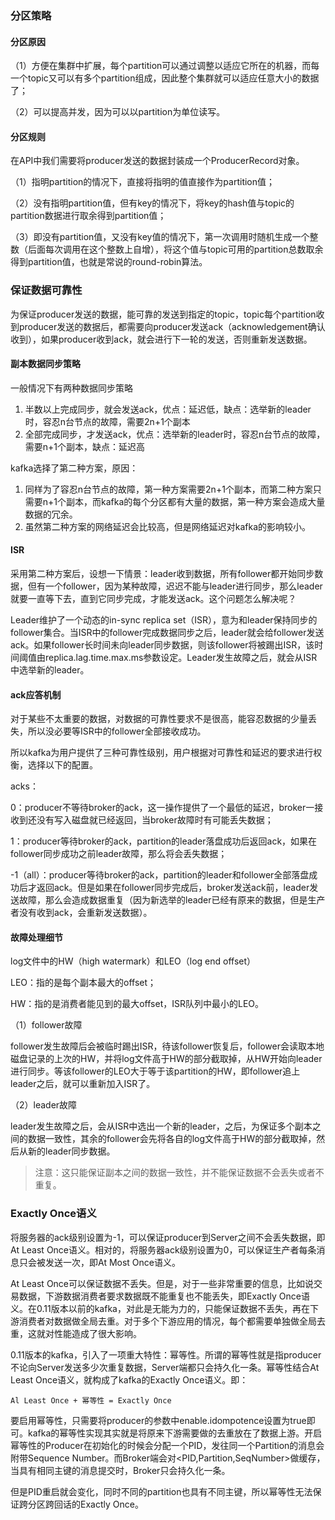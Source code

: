 ### 分区策略
#### 分区原因
（1）方便在集群中扩展，每个partition可以通过调整以适应它所在的机器，而每一个topic又可以有多个partition组成，因此整个集群就可以适应任意大小的数据了；

（2）可以提高并发，因为可以以partition为单位读写。

#### 分区规则
在API中我们需要将producer发送的数据封装成一个ProducerRecord对象。

（1）指明partition的情况下，直接将指明的值直接作为partition值；

（2）没有指明partition值，但有key的情况下，将key的hash值与topic的partition数据进行取余得到partition值；

（3）即没有partition值，又没有key值的情况下，第一次调用时随机生成一个整数（后面每次调用在这个整数上自增），将这个值与topic可用的partition总数取余得到partition值，也就是常说的round-robin算法。

### 保证数据可靠性
为保证producer发送的数据，能可靠的发送到指定的topic，topic每个partition收到producer发送的数据后，都需要向producer发送ack（acknowledgement确认收到），如果producer收到ack，就会进行下一轮的发送，否则重新发送数据。

#### 副本数据同步策略
一般情况下有两种数据同步策略
1. 半数以上完成同步，就会发送ack，优点：延迟低，缺点：选举新的leader时，容忍n台节点的故障，需要2n+1个副本
2. 全部完成同步，才发送ack，优点：选举新的leader时，容忍n台节点的故障，需要n+1个副本，缺点：延迟高

kafka选择了第二种方案，原因：
1. 同样为了容忍n台节点的故障，第一种方案需要2n+1个副本，而第二种方案只需要n+1个副本，而kafka的每个分区都有大量的数据，第一种方案会造成大量数据的冗余。
2. 虽然第二种方案的网络延迟会比较高，但是网络延迟对kafka的影响较小。

#### ISR
采用第二种方案后，设想一下情景：leader收到数据，所有follower都开始同步数据，但有一个follower，因为某种故障，迟迟不能与leader进行同步，那么leader就要一直等下去，直到它同步完成，才能发送ack。这个问题怎么解决呢？

Leader维护了一个动态的in-sync replica set（ISR），意为和leader保持同步的follower集合。当ISR中的follower完成数据同步之后，leader就会给follower发送ack。如果follower长时间未向leader同步数据，则该follower将被踢出ISR，该时间阈值由replica.lag.time.max.ms参数设定。Leader发生故障之后，就会从ISR中选举新的leader。

#### ack应答机制
对于某些不太重要的数据，对数据的可靠性要求不是很高，能容忍数据的少量丢失，所以没必要等ISR中的follower全部接收成功。

所以kafka为用户提供了三种可靠性级别，用户根据对可靠性和延迟的要求进行权衡，选择以下的配置。

acks：

0：producer不等待broker的ack，这一操作提供了一个最低的延迟，broker一接收到还没有写入磁盘就已经返回，当broker故障时有可能丢失数据；

1：producer等待broker的ack，partition的leader落盘成功后返回ack，如果在follower同步成功之前leader故障，那么将会丢失数据；

-1（all）：producer等待broker的ack，partition的leader和follower全部落盘成功后才返回ack。但是如果在follower同步完成后，broker发送ack前，leader发送故障，那么会造成数据重复（因为新选举的leader已经有原来的数据，但是生产者没有收到ack，会重新发送数据）。

#### 故障处理细节
log文件中的HW（high watermark）和LEO（log end offset）

LEO：指的是每个副本最大的offset；

HW：指的是消费者能见到的最大offset，ISR队列中最小的LEO。

（1）follower故障

follower发生故障后会被临时踢出ISR，待该follower恢复后，follower会读取本地磁盘记录的上次的HW，并将log文件高于HW的部分截取掉，从HW开始向leader进行同步。等该follower的LEO大于等于该partition的HW，即follower追上leader之后，就可以重新加入ISR了。

（2）leader故障

leader发生故障之后，会从ISR中选出一个新的leader，之后，为保证多个副本之间的数据一致性，其余的follower会先将各自的log文件高于HW的部分截取掉，然后从新的leader同步数据。

> 注意：这只能保证副本之间的数据一致性，并不能保证数据不会丢失或者不重复。

### Exactly Once语义
将服务器的ack级别设置为-1，可以保证producer到Server之间不会丢失数据，即At Least Once语义。相对的，将服务器ack级别设置为0，可以保证生产者每条消息只会被发送一次，即At Most Once语义。

At Least Once可以保证数据不丢失。但是，对于一些非常重要的信息，比如说交易数据，下游数据消费者要求数据既不能重复也不能丢失，即Exactly Once语义。在0.11版本以前的kafka，对此是无能为力的，只能保证数据不丢失，再在下游消费者对数据做全局去重。对于多个下游应用的情况，每个都需要单独做全局去重，这就对性能造成了很大影响。

0.11版本的kafka，引入了一项重大特性：幂等性。所谓的幂等性就是指producer不论向Server发送多少次重复数据，Server端都只会持久化一条。幂等性结合At Least Once语义，就构成了kafka的Exactly Once语义。即：
```
Al Least Once + 幂等性 = Exactly Once
```
要启用幂等性，只需要将producer的参数中enable.idompotence设置为true即可。kafka的幂等性实现其实就是将原来下游需要做的去重放在了数据上游。开启幂等性的Producer在初始化的时候会分配一个PID，发往同一个Partition的消息会附带Sequence  Number。而Broker端会对\<PID,Partition,SeqNumber\>做缓存，当具有相同主键的消息提交时，Broker只会持久化一条。

但是PID重启就会变化，同时不同的partition也具有不同主键，所以幂等性无法保证跨分区跨回话的Exactly Once。